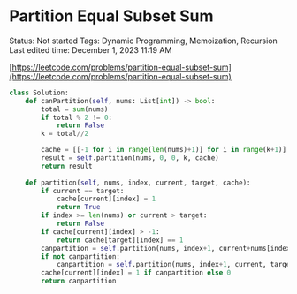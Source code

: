 # Partition Equal Subset Sum

Status: Not started
Tags: Dynamic Programming, Memoization, Recursion
Last edited time: December 1, 2023 11:19 AM

[https://leetcode.com/problems/partition-equal-subset-sum](https://leetcode.com/problems/partition-equal-subset-sum)

```python
class Solution:
    def canPartition(self, nums: List[int]) -> bool:
        total = sum(nums)
        if total % 2 != 0:
            return False
        k = total//2

        cache = [[-1 for i in range(len(nums)+1)] for i in range(k+1)]
        result = self.partition(nums, 0, 0, k, cache)
        return result
    
    def partition(self, nums, index, current, target, cache):
        if current == target:
            cache[current][index] = 1
            return True
        if index >= len(nums) or current > target:
            return False
        if cache[current][index] > -1:
            return cache[target][index] == 1
        canpartition = self.partition(nums, index+1, current+nums[index], target, cache)
        if not canpartition:
            canpartition = self.partition(nums, index+1, current, target, cache)
        cache[current][index] = 1 if canpartition else 0
        return canpartition
```